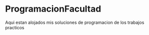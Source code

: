# ProgramacionFacultad
Aqui estan alojados mis soluciones de programacion de los trabajos practicos
